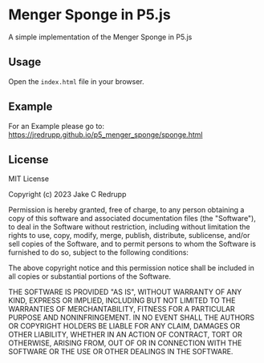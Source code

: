 # Menger Sponge in P5.js
A simple implementation of the Menger Sponge in P5.js

## Usage
Open the `index.html` file in your browser.

## Example
For an Example please go to: https://jredrupp.github.io/p5_menger_sponge/sponge.html

## License
MIT License

Copyright (c) 2023 Jake C Redrupp

Permission is hereby granted, free of charge, to any person obtaining a copy
of this software and associated documentation files (the "Software"), to deal
in the Software without restriction, including without limitation the rights
to use, copy, modify, merge, publish, distribute, sublicense, and/or sell
copies of the Software, and to permit persons to whom the Software is
furnished to do so, subject to the following conditions:

The above copyright notice and this permission notice shall be included in all
copies or substantial portions of the Software.

THE SOFTWARE IS PROVIDED "AS IS", WITHOUT WARRANTY OF ANY KIND, EXPRESS OR
IMPLIED, INCLUDING BUT NOT LIMITED TO THE WARRANTIES OF MERCHANTABILITY,
FITNESS FOR A PARTICULAR PURPOSE AND NONINFRINGEMENT. IN NO EVENT SHALL THE
AUTHORS OR COPYRIGHT HOLDERS BE LIABLE FOR ANY CLAIM, DAMAGES OR OTHER
LIABILITY, WHETHER IN AN ACTION OF CONTRACT, TORT OR OTHERWISE, ARISING FROM,
OUT OF OR IN CONNECTION WITH THE SOFTWARE OR THE USE OR OTHER DEALINGS IN THE
SOFTWARE.